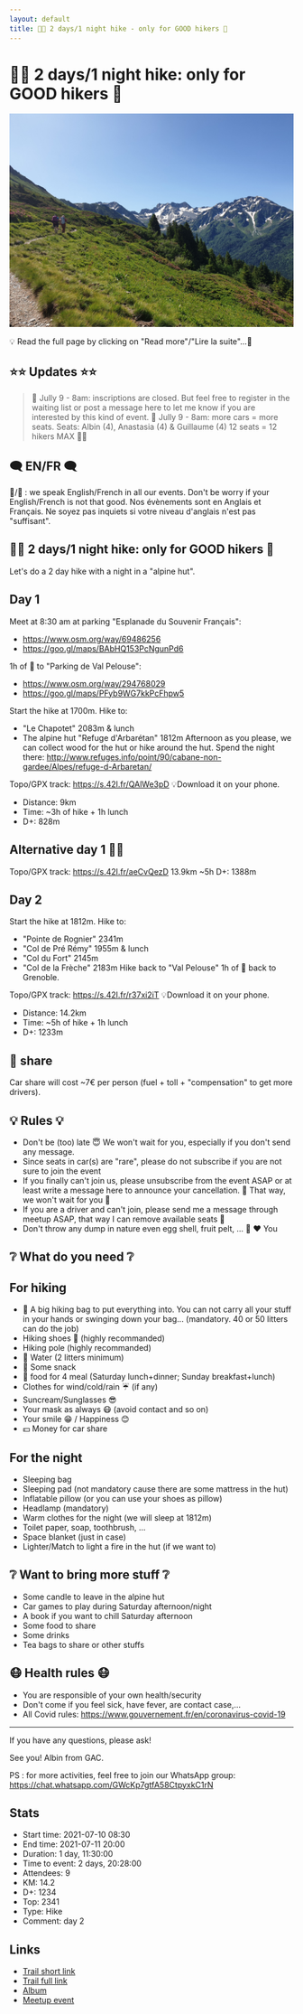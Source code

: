 ```yaml
---
layout: default
title: 🥾⛺ 2 days/1 night hike - only for GOOD hikers 🐐
---
```


# 🥾⛺ 2 days/1 night hike: only for GOOD hikers 🐐

![2021-07-10](../img/orig/2021-07-10.jpg)

💡 Read the full page by clicking on "Read more"/"Lire la suite"...💜

##  ⭐⭐ Updates ⭐⭐ 
> 📅 Jully 9 - 8am: inscriptions are closed. But feel free to register in the waiting list or post a message here to let me know if you are interested by this kind of event.
> 📅 Jully 9 - 8am: more cars = more seats. Seats: Albin (4), Anastasia (4) & Guillaume (4) 12 seats = 12 hikers MAX 🚶‍♂️

##  🗨️ EN/FR 🗨️ 
🦅/🐓 : we speak English/French in all our events. Don't be worry if your English/French is not that good. Nos évènements sont en Anglais et Français. Ne soyez pas inquiets si votre niveau d'anglais n'est pas "suffisant".

##  🥾⛺ 2 days/1 night hike: only for GOOD hikers 🐐 
Let's do a 2 day hike with a night in a "alpine hut".

##  Day 1 
Meet at 8:30 am at parking "Esplanade du Souvenir Français":
- https://www.osm.org/way/69486256
- https://goo.gl/maps/BAbHQ153PcNgunPd6

1h of 🚗 to "Parking de Val Pelouse":
- https://www.osm.org/way/294768029
- https://goo.gl/maps/PFyb9WG7kkPcFhpw5

Start the hike at 1700m. Hike to:
- "Le Chapotet" 2083m & lunch
- The alpine hut "Refuge d'Arbarétan" 1812m
Afternoon as you please, we can collect wood for the hut or hike around the hut.
Spend the night there: http://www.refuges.info/point/90/cabane-non-gardee/Alpes/refuge-d-Arbaretan/

Topo/GPX track: https://s.42l.fr/QAlWe3pD 💡Download it on your phone.
* Distance: 9km
* Time: ~3h of hike + 1h lunch
* D+: 828m

##  Alternative day 1 🤯🥵 
Topo/GPX track: https://s.42l.fr/aeCvQezD 13.9km ~5h D+: 1388m

##  Day 2 
Start the hike at 1812m. Hike to:
- "Pointe de Rognier" 2341m
- "Col de Pré Rémy" 1955m & lunch
- "Col du Fort" 2145m
- "Col de la Frèche" 2183m
Hike back to "Val Pelouse"
1h of 🚗 back to Grenoble.

Topo/GPX track: https://s.42l.fr/r37xi2iT 💡Download it on your phone.
* Distance: 14.2km
* Time: ~5h of hike + 1h lunch
* D+: 1233m

##  🚗 share 
Car share will cost ~7€ per person (fuel + toll + "compensation" to get more drivers).

##  💡 Rules 💡 
- Don't be (too) late 😇 We won't wait for you, especially if you don't send any message.
- Since seats in car(s) are "rare", please do not subscribe if you are not sure to join the event
- If you finally can't join us, please unsubscribe from the event ASAP or at least write a message here to announce your cancellation. 💜 That way, we won't wait for you 💜
- If you are a driver and can't join, please send me a message through meetup ASAP, that way I can remove available seats 🚗
- Don't throw any dump in nature even egg shell, fruit pelt, ... 🌳 ❤️ You

##  ❔ What do you need ❔ 
##  For hiking 
- 🎒 A big hiking bag to put everything into. You can not carry all your stuff in your hands or swinging down your bag... (mandatory. 40 or 50 litters can do the job)
- Hiking shoes 🥾 (highly recommanded)
- Hiking pole (highly recommanded)
- 🧃 Water (2 litters minimum)
- 🍫 Some snack
- 🥕 food for 4 meal (Saturday lunch+dinner; Sunday breakfast+lunch)
- Clothes for wind/cold/rain ☔ (if any)
- Suncream/Sunglasses 😎
- Your mask as always 😷 (avoid contact and so on)
- Your smile 😁 / Happiness 😊
- 💵 Money for car share

##  For the night 
- Sleeping bag
- Sleeping pad (not mandatory cause there are some mattress in the hut)
- Inflatable pillow (or you can use your shoes as pillow)
- Headlamp (mandatory)
- Warm clothes for the night (we will sleep at 1812m)
- Toilet paper, soap, toothbrush, ...
- Space blanket (just in case)
- Lighter/Match to light a fire in the hut (if we want to)

##  ❔ Want to bring more stuff ❔ 
- Some candle to leave in the alpine hut
- Car games to play during Saturday afternoon/night
- A book if you want to chill Saturday afternoon
- Some food to share
- Some drinks
- Tea bags to share or other stuffs

##  😷 Health rules 😷 
- You are responsible of your own health/security
- Don't come if you feel sick, have fever, are contact case,...
- All Covid rules: https://www.gouvernement.fr/en/coronavirus-covid-19

-----------------------
If you have any questions, please ask!

See you! Albin from GAC.

PS : for more activities, feel free to join our WhatsApp group: https://chat.whatsapp.com/GWcKp7gtfA58CtpyxkC1rN

## Stats

- Start time: 2021-07-10 08:30
- End time: 2021-07-11 20:00
- Duration: 1 day, 11:30:00
- Time to event: 2 days, 20:28:00
- Attendees: 9
- KM: 14.2
- D+: 1234
- Top: 2341
- Type: Hike
- Comment: day 2

## Links

- [Trail short link](https://s.42l.fr/r37xi2iT)
- [Trail full link]()
- [Album](https://binnette.github.io/GacImg2021/2021-07-10-🥾⛺-2-days-1-night-hike-only-for-GOOD-hikers-🐐.html)
- [Meetup event](https://www.meetup.com/grenoble-adventure-club-english-french/events/279313627/)
